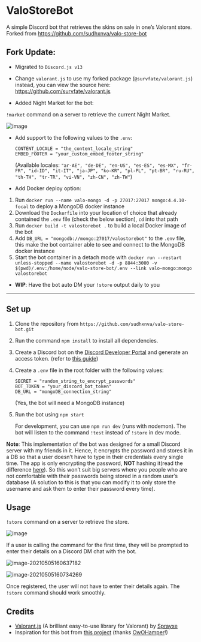 # ValoStoreBot

A simple Discord bot that retrieves the skins on sale in one’s Valorant store. Forked from https://github.com/sudhxnva/valo-store-bot

## Fork Update:
* Migrated to `Discord.js v13`

* Change `valorant.js` to use my forked package (`@survfate/valorant.js`) instead, you can view the source here: https://github.com/survfate/valorant.js

* Added Night Market for the bot:

`!market` command on a server to retrieve the current Night Market. 

![image](https://user-images.githubusercontent.com/10634948/145446609-f8474337-a6a9-4940-bd78-83065aba545a.png)

* Add support to the following values to the `.env`:

   ```
   CONTENT_LOCALE = "the_content_locale_string"
   EMBED_FOOTER = "your_custom_embed_footer_string"
   ```
   (Available locales: `"ar-AE", "de-DE", "en-US", "es-ES", "es-MX", "fr-FR", "id-ID", "it-IT", "ja-JP", "ko-KR", "pl-PL", "pt-BR", "ru-RU", "th-TH", "tr-TR", "vi-VN", "zh-CN", "zh-TW"`)

* Add Docker deploy option:

1. Run `docker run --name valo-mongo -d -p 27017:27017 mongo:4.4.10-focal` to deploy a MongoDB docker instance
2. Download the `Dockerfile` into your location of choice that already contained the `.env` file (check the below section), `cd` into that path
3. Run `docker build -t valostorebot .` to build a local Docker image of the bot
4. Add `DB_URL = "mongodb://mongo:27017/valostorebot"` to the `.env` file, this make the bot container able to see and connect to the MongoDB docker instance
5. Start the bot container in a detach mode with `docker run --restart unless-stopped --name valostorebot -d -p 8844:3000 -v $(pwd)/.env:/home/node/valo-store-bot/.env --link valo-mongo:mongo valostorebot`

* **WIP**: Have the bot auto DM your `!store` output daily to you 

---

## Set up

1. Clone the repository from ``` https://github.com/sudhxnva/valo-store-bot.git ```

2. Run the command `npm install` to install all dependencies.

3. Create a Discord bot on the [Discord Developer Portal](https://discord.com/developers/) and generate an access token. (refer to [this guide](https://github.com/reactiflux/discord-irc/wiki/Creating-a-discord-bot-&-getting-a-token))

4. Create a `.env` file in the root folder with the following values:

   ```
   SECRET = "random_string_to_encrypt_passwords"
   BOT_TOKEN = "your_discord_bot_token"
   DB_URL = "mongoDB_connection_string"
   ```
   (Yes, the bot will need a MongoDB instance)

1. Run the bot using `npm start`

   For development, you can use `npm run dev` (runs with nodemon). The bot will listen to the command `!test` instead of `!store` in dev mode.

**Note**: This implementation of the bot was designed for a small Discord server with my friends in it. Hence, it encrypts the password and stores it in a DB so that a user doesn’t have to type in their credentials every single time. The app is only encrypting the password, **NOT** hashing it(read the difference [here](https://security.stackexchange.com/a/122606)). So this won’t suit big servers where you  people who are not comfortable with their passwords being stored in a random user’s database (A solution to this is that you can modify it to only store the username and ask them to enter their password every time).

## Usage

`!store` command on a server to retrieve the store. 

![image](https://user-images.githubusercontent.com/57023357/123987548-ea345080-d9e4-11eb-9b1a-3bc9bbe97d0d.png)

If a user is calling the command for the first time, they will be prompted to enter their details on a Discord DM chat with the bot.

![image-20210505160637182](https://user-images.githubusercontent.com/57023357/117132364-641ed380-adc0-11eb-8612-f3a34097924f.png)

 ![image-20210505160734269](https://user-images.githubusercontent.com/57023357/117132413-726cef80-adc0-11eb-8360-94bacfa2a044.png)

Once registered, the user will not have to enter their details again. The `!store` command should work smoothly.

## Credits

- [Valorant.js](https://github.com/Sprayxe/valorant.js/) (A brilliant easy-to-use library for Valorant) by [Sprayxe](https://github.com/Sprayxe)
- Inspiration for this bot from [this project](https://github.com/OwOHamper/Valorant-item-shop-discord-bot) (thanks [OwOHamper](https://github.com/OwOHamper)!)

